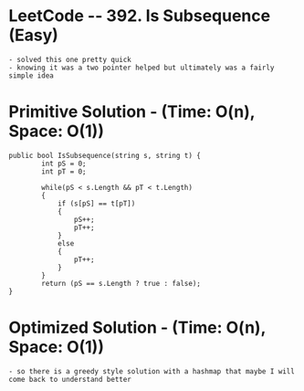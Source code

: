 
# LeetCode -- 392. Is Subsequence (Easy)
    - solved this one pretty quick
    - knowing it was a two pointer helped but ultimately was a fairly simple idea



# Primitive Solution - (Time: O(n), Space: O(1))

    public bool IsSubsequence(string s, string t) {
            int pS = 0;
            int pT = 0;

            while(pS < s.Length && pT < t.Length)
            {
                if (s[pS] == t[pT])
                {
                    pS++;
                    pT++;
                }
                else
                {
                    pT++;
                }
            }
            return (pS == s.Length ? true : false);
    }

# Optimized Solution - (Time: O(n), Space: O(1))

    - so there is a greedy style solution with a hashmap that maybe I will come back to understand better